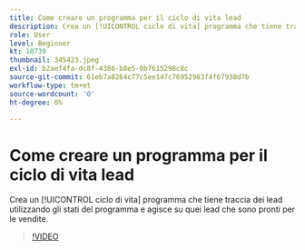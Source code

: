 ```yaml
---
title: Come creare un programma per il ciclo di vita lead
description: Crea un [!UICONTROL ciclo di vita] programma che tiene traccia dei lead utilizzando gli stati del programma e agisce su quei lead che sono pronti per le vendite.
role: User
level: Beginner
kt: 10739
thumbnail: 345423.jpeg
exl-id: b2aef4fa-dc8f-4386-b8e5-0b7615298c8c
source-git-commit: 61eb7a8264c77c5ee147c76952983f4f67938d7b
workflow-type: tm+mt
source-wordcount: '0'
ht-degree: 0%

---
```


# Come creare un programma per il ciclo di vita lead

Crea un [!UICONTROL ciclo di vita] programma che tiene traccia dei lead utilizzando gli stati del programma e agisce su quei lead che sono pronti per le vendite.

>[!VIDEO](https://video.tv.adobe.com/v/345423/?quality=12&learn=on)
